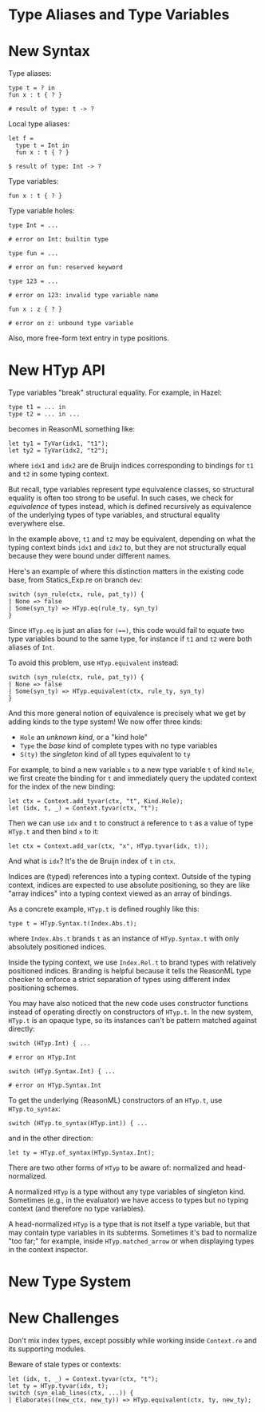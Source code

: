 # Type Aliases and Type Variables

# New Syntax

Type aliases:

```
type t = ? in
fun x : t { ? }

# result of type: t -> ?
```

Local type aliases:

```
let f =
  type t = Int in
  fun x : t { ? }
  
$ result of type: Int -> ?
```

Type variables:

```
fun x : t { ? }
```

Type variable holes:

```
type Int = ...

# error on Int: builtin type

type fun = ...

# error on fun: reserved keyword

type 123 = ...

# error on 123: invalid type variable name

fun x : z { ? }

# error on z: unbound type variable
```

Also, more free-form text entry in type positions.

# New HTyp API

Type variables "break" structural equality. For example, in Hazel:

```
type t1 = ... in
type t2 = ... in ...
```

becomes in ReasonML something like:

```
let ty1 = TyVar(idx1, "t1");
let ty2 = TyVar(idx2, "t2");
```

where `idx1` and `idx2` are de Bruijn indices corresponding to bindings for `t1`
and `t2` in some typing context.

But recall, type variables represent type equivalence classes, so structural
equality is often too strong to be useful. In such cases, we check for
*equivalence* of types instead, which is defined recursively as equivalence of
the underlying types of type variables, and structural equality everywhere else.

In the example above, `t1` and `t2` may be equivalent, depending on what the
typing context binds `idx1` and `idx2` to, but they are not structurally equal
because they were bound under different names.

Here's an example of where this distinction matters in the existing code base,
from Statics_Exp.re on branch `dev`:

```
switch (syn_rule(ctx, rule, pat_ty)) {
| None => false
| Some(syn_ty) => HTyp.eq(rule_ty, syn_ty)
}
```

Since `HTyp.eq` is just an alias for `(==)`, this code would fail to equate two
type variables bound to the same type, for instance if `t1` and `t2` were both
aliases of `Int`.

To avoid this problem, use `HTyp.equivalent` instead:
```
switch (syn_rule(ctx, rule, pat_ty)) {
| None => false
| Some(syn_ty) => HTyp.equivalent(ctx, rule_ty, syn_ty)
}
```

And this more general notion of equivalence is precisely what we get by adding
kinds to the type system! We now offer three kinds:

- `Hole` an *unknown kind*, or a "kind hole"
- `Type` the *base* kind of complete types with no type variables
- `S(ty)` the *singleton* kind of all types equivalent to `ty`

For example, to bind a new variable `x` to a new type variable `t` of kind
`Hole`, we first create the binding for `t` and immediately query the updated
context for the index of the new binding:

```
let ctx = Context.add_tyvar(ctx, "t", Kind.Hole);
let (idx, t, _) = Context.tyvar(ctx, "t");
```

Then we can use `idx` and `t` to construct a reference to `t` as a value of type
`HTyp.t` and then bind `x` to it:

```
let ctx = Context.add_var(ctx, "x", HTyp.tyvar(idx, t));
```

And what is `idx`? It's the de Bruijn index of `t` in `ctx`.

Indices are (typed) references into a typing context. Outside of the typing
context, indices are expected to use absolute positioning, so they are like
"array indices" into a typing context viewed as an array of bindings.

As a concrete example, `HTyp.t` is defined roughly like this:

```
type t = HTyp.Syntax.t(Index.Abs.t);
```

where `Index.Abs.t` brands `t` as an instance of `HTyp.Syntax.t` with only
absolutely positioned indices.

Inside the typing context, we use `Index.Rel.t` to brand types with relatively
positioned indices. Branding is helpful because it tells the ReasonML type
checker to enforce a strict separation of types using different index
positioning schemes.

You may have also noticed that the new code uses constructor functions instead
of operating directly on constructors of `HTyp.t`. In the new system, `HTyp.t`
is an opaque type, so its instances can't be pattern matched against directly:

```
switch (HTyp.Int) { ...

# error on HTyp.Int

switch (HTyp.Syntax.Int) { ...

# error on HTyp.Syntax.Int
```

To get the underlying (ReasonML) constructors of an `HTyp.t`, use
`HTyp.to_syntax`:

```
switch (HTyp.to_syntax(HTyp.int)) { ...
```

and in the other direction:

```
let ty = HTyp.of_syntax(HTyp.Syntax.Int);
```

There are two other forms of `HTyp` to be aware of: normalized and head-normalized.

A normalized `HTyp` is a type without any type variables of singleton kind.
Sometimes (e.g., in the evaluator) we have access to types but no typing context
(and therefore no type variables).

A head-normalized `HTyp` is a type that is not itself a type variable, but that
may contain type variables in its subterms. Sometimes it's bad to normalize "too
far;" for example, inside `HTyp.matched_arrow` or when displaying types in the
context inspector.

# New Type System

<diagram>

# New Challenges

Don't mix index types, except possibly while working inside `Context.re` and its
supporting modules.

Beware of stale types or contexts:

```
let (idx, t, _) = Context.tyvar(ctx, "t");
let ty = HTyp.tyvar(idx, t);
switch (syn_elab_lines(ctx, ...)) {
| Elaborates((new_ctx, new_ty)) => HTyp.equivalent(ctx, ty, new_ty);
```
